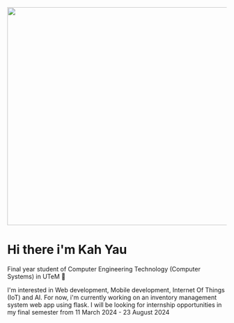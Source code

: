  <img src="https://github.com/Zinger10/Zinger10/assets/94850477/74297bd1-99c6-40e2-b740-d5cd10f2ac1d" width="1000" height="500">



# Hi there i'm Kah Yau 
Final year student of Computer Engineering Technology (Computer Systems) in UTeM 👋

I'm interested in Web development, Mobile development, Internet Of Things (IoT) and AI. For now, i'm currently working on an inventory management system web app using flask. I will be looking for internship opportunities in my final semester from 11 March 2024 - 23 August 2024






